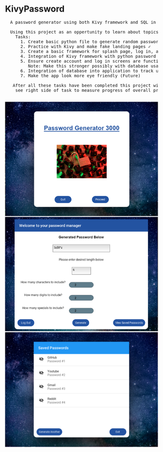 # KivyPassword
 <pre>
  A password generator using both Kivy framework and SQL in order to create a local database for users to generate strong passwords and store them
  
  Using this project as an oppertunity to learn about topics such as GUI's, Databases, and encryption
    Tasks:
      1. Create basic python file to generate random passwords ✓
      2. Practice with Kivy and make fake landing pages ✓
      3. Create a basic framework for splash page, log in, account creation, and main page for generator ✓
      4. Integration of Kivy framework with python password generator function ✓
      5. Ensure create account and log in screens are functioning with some level of encryption ✓
         Note: Make this stronger possibly with database usage and encrypting entries (Future)
      6. Integration of database into application to track users, and entries better (Future)
      7. Make the app look more eye friendly (Future)
      
   After all these tasks have been completed this project will be considered finished
    see right side of task to measure progress of overall project
   </pre>

   ![Screenshot](landing.png)          ![Screenshot](example.png)       ![Screenshot](saved.png)
